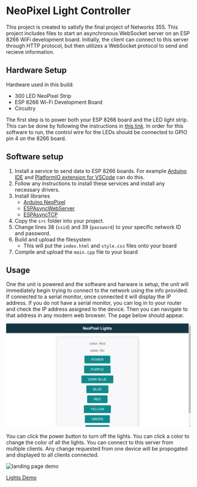 # NeoPixel Light Controller

This project is created to satisfy the final project of Networks 355. This project includes files to start an asynchronous WebSocket server on an ESP 8266 WiFi development board. Initially, the client can connect to this server through HTTP protocol, but then utilizes a WebSocket protocol to send and recieve information.

## Hardware Setup

Hardware used in this build:

- 300 LED NeoPixel Strip
- ESP 8266 Wi-Fi Development Board
- Circuitry

The first step is to power both your ESP 8266 board and the LED light strip. This can be done by following the instructions in [this link](https://www.instructables.com/ESP8266-controlling-Neopixel-LEDs-using-Arduino-ID/). In order for this software to run, the control wire for the LEDs should be connected to GPIO pin 4 on the 8266 board.

## Software setup

1. Install a service to send data to ESP 8266 boards. For example [Arduino IDE](https://www.arduino.cc/en/software) and [PlatformIO extension for VSCode](https://platformio.org/) can do this.
2. Follow any instructions to install these services and install any necessary drivers.
3. Install libraries
   - [Arduino NeoPixel](https://github.com/adafruit/Adafruit_NeoPixel)
   - [ESPAsyncWebServer](https://github.com/me-no-dev/ESPAsyncWebServer/archive/master.zip)
   - [ESPAsyncTCP](https://github.com/me-no-dev/ESPAsyncWebServer/archive/master.zip)
4. Copy the `src` folder into your project.
5. Change lines 38 (`ssid`) and 39 (`password`) to your specific network ID and password.
6. Build and upload the filesystem
   - This will put the `index.html` and `style.css` files onto your board
7. Compile and upload the `main.cpp` file to your board

## Usage

One the unit is powered and the software and harware is setup, the unit will immediately begin trying to connect to the network using the info provided. If connected to a serial monitor, once connected it will display the IP address. If you do not have a serial monitor, you can log in to your router and check the IP address assigned to the device. Then you can navigate to that address in any modern web browser. The page below should appear.

![website](media/landing_page.png)

You can click the power button to turn off the lights. You can click a color to change the color of all the lights. You can connect to this server from multiple clients. Any change requested from one device will be propogated and displayed to all clients connected.

![landing page demo](media/website_demo.gif)

[Lights Demo](https://photos.app.goo.gl/QUsJihjBDRDECCMr8)
